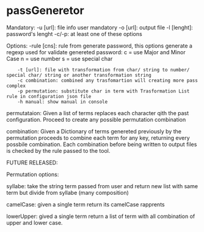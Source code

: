 # passGeneretor

Mandatory:
        -u [url]: file info user mandatory
        -o [url]: output file
        -l [lenght]: password's lenght
        -c/-p: at least one of these options

Options:
        -rule [cns]: rule from generate password, this options generate a regexp used for validate genereted password:
                c = use Major and Minor Case
                n = use number
                s = use special char

        -t [url]: file with transformation from char/ string to number/ special char/ string or another transformation string
        -c combination: combined any trasfomartion will creating more pass complex
        -p permutation: substitute char in term with Trasformation List rule in configuration json file
        -h manual: show manual in console


permutataion: Given a list of terms replaces each character qith the past configuration.
Proceed to create any possible permutation combination 

combination: Given a Dictionary of terms genereted previously by the permutation proceeds to combine each term for any key, returning every possbile combination.
Each combination before being written to output files is checked by the rule passed to the tool.        

FUTURE RELEASED:

Permutation options:

syllabe: take the string term passed from user and return new list with same term but divide from syllabe (many composition)

camelCase: given a single term return its camelCase rapprents

lowerUpper: gived a single term return a list of term with all combination of upper and lower case.



